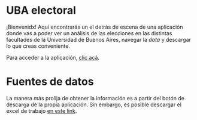 # UBA electoral
¡Bienvenidx! Aquí encontrarás un el detrás de escena de una aplicación donde vas a poder ver un análisis de las elecciones en las distintas facultades de la Universidad de Buenos Aires, navegar la *data* y descargar lo que creas conveniente. 

Para acceder a la aplicación, [clic acá](https://cutt.ly/NePiRbs0).

# Fuentes de datos
La manera más prolija de obtener la información es a partir del botón de descarga de la propia aplicación. Sin embargo, es posible descargar el excel de trabajo [en este link](https://github.com/bustosthl/uba_electoral/blob/main/uba_cd_estudiantes.xlsx).